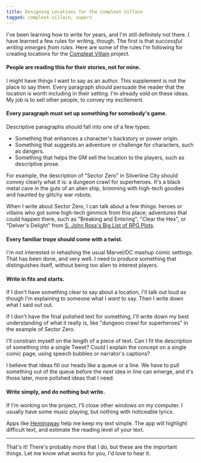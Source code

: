 ```yaml
---
title: Designing Locations for the Compleat Villain
tagged: compleat-villain, supers
---
```


I've been learning how to write for years, and I'm still definitely not there.
I have learned a few rules for writing, though.
The first is that *successful writing emerges from rules*.
Here are some of the rules I'm following for creating locations
for the [Compleat Villain](/blog/2016-06-10-compleat-villain.html) project.

<!-- more -->

#### People are reading this for their stories, not for mine.

I might have things I want to say as an author.
This supplement is not the place to say them.
Every paragraph should persuade the reader that the location is worth including in their setting.
I'm already sold on these ideas.
My job is to sell other people, to convey my excitement.

#### Every paragraph must set up something for somebody's game.

Descriptive paragraphs should fall into one of a few types:

* Something that enhances a character's backstory or power origin.
* Something that suggests an adventure or challenge for characters, such as dangers.
* Something that helps the GM sell the location to the players, such as descriptive prose.

For example, the description of "Sector Zero" in Silverline City
should convey clearly what it is: a dungeon crawl for superheroes.
It's a black metal cave in the guts of an alien ship,
brimming with high-tech goodies and haunted by glitchy war robots.

When I write about Sector Zero, I can talk about a few things:
heroes or villains who got some high-tech gimmick from this place;
adventures that could happen there, such as
"Breaking and Entering", "Clear the Hex", or "Delver's Delight"
from [S. John Ross's Big List of RPG Plots](http://www222.pair.com/sjohn/blueroom/plots.htm).

#### Every familiar trope should come with a twist.

I'm not interested in rehashing the usual Marvel/DC mashup comic settings.
That has been done, and very well.
I need to produce something that distinguishes itself,
without being too alien to interest players.

#### Write in fits and starts.

If I don't have something clear to say about a location,
I'll talk out loud as though I'm explaining to someone what I *want* to say.
Then I write down what I said out out.

If I don't have the final polished text for something,
I'll write down my best understanding of what it really is,
like "dungeon crawl for superheroes" in the example of Sector Zero.

I'll constrain myself on the length of a piece of text.
Can I fit the description of something into a single Tweet?
Could I explain the concept on a single comic page, using speech bubbles
or narrator's captions?

I believe that ideas fill our heads like a queue or a line.
We have to pull something out of the queue before the next idea in line
can emerge, and it's those later, more polished ideas that I need.

#### Write simply, and do nothing but write.

If I'm working on the project, I'll close other windows on my computer.
I usually have some music playing, but nothing with noticeable lyrics.

Apps like [Hemingway](http://hemingwayapp.com) help me keep my text simple.
The app will highlight difficult text, and estimate the reading level of your text.

----

That's it! There's probably more that I do, but these are the important things.
Let me know what works for you, I'd love to hear it.
